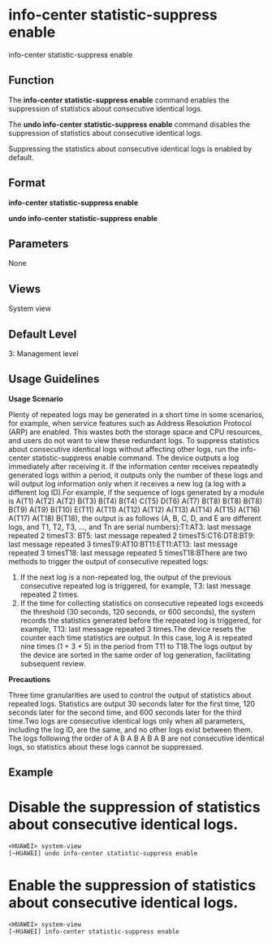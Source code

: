 info-center statistic-suppress enable
=====================================

info-center statistic-suppress enable

Function
--------



The **info-center statistic-suppress enable** command enables the suppression of statistics about consecutive identical logs.

The **undo info-center statistic-suppress enable** command disables the suppression of statistics about consecutive identical logs.



Suppressing the statistics about consecutive identical logs is enabled by default.


Format
------

**info-center statistic-suppress enable**

**undo info-center statistic-suppress enable**


Parameters
----------

None

Views
-----

System view


Default Level
-------------

3: Management level


Usage Guidelines
----------------

**Usage Scenario**

Plenty of repeated logs may be generated in a short time in some scenarios, for example, when service features such as Address Resolution Protocol (ARP) are enabled. This wastes both the storage space and CPU resources, and users do not want to view these redundant logs. To suppress statistics about consecutive identical logs without affecting other logs, run the info-center statistic-suppress enable command. The device outputs a log immediately after receiving it. If the information center receives repeatedly generated logs within a period, it outputs only the number of these logs and will output log information only when it receives a new log (a log with a different log ID).For example, if the sequence of logs generated by a module is A(T1) A(T2) A(T2) B(T3) B(T4) B(T4) C(T5) D(T6) A(T7) B(T8) B(T8) B(T8) B(T9) A(T9) B(T10) E(T11) A(T11) A(T12) A(T12) A(T13) A(T14) A(T15) A(T16) A(T17) A(T18) B(T18), the output is as follows (A, B, C, D, and E are different logs, and T1, T2, T3, ..., and Tn are serial numbers):T1:AT3: last message repeated 2 timesT3: BT5: last message repeated 2 timesT5:CT6:DT8:BT9: last message repeated 3 timesT9:AT10:BT11:ET11:AT13: last message repeated 3 timesT18: last message repeated 5 timesT18:BThere are two methods to trigger the output of consecutive repeated logs:

1. If the next log is a non-repeated log, the output of the previous consecutive repeated log is triggered, for example, T3: last message repeated 2 times.
2. If the time for collecting statistics on consecutive repeated logs exceeds the threshold (30 seconds, 120 seconds, or 600 seconds), the system records the statistics generated before the repeated log is triggered, for example, T13: last message repeated 3 times.The device resets the counter each time statistics are output. In this case, log A is repeated nine times (1 + 3 + 5) in the period from T11 to T18.The logs output by the device are sorted in the same order of log generation, facilitating subsequent review.

**Precautions**

Three time granularities are used to control the output of statistics about repeated logs. Statistics are output 30 seconds later for the first time, 120 seconds later for the second time, and 600 seconds later for the third time.Two logs are consecutive identical logs only when all parameters, including the log ID, are the same, and no other logs exist between them. The logs following the order of A B A B A B A B are not consecutive identical logs, so statistics about these logs cannot be suppressed.


Example
-------

# Disable the suppression of statistics about consecutive identical logs.
```
<HUAWEI> system-view
[~HUAWEI] undo info-center statistic-suppress enable

```

# Enable the suppression of statistics about consecutive identical logs.
```
<HUAWEI> system-view
[~HUAWEI] info-center statistic-suppress enable

```